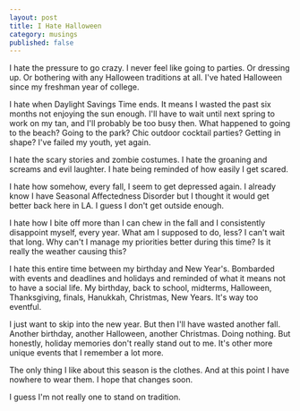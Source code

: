 ```yaml
---
layout: post
title: I Hate Halloween
category: musings
published: false
---
```


I hate the pressure to go crazy. I never feel like going to parties. Or dressing up. Or bothering with any Halloween traditions at all. I've hated Halloween since my freshman year of college.

I hate when Daylight Savings Time ends. It means I wasted the past six months not enjoying the sun enough. I'll have to wait until next spring to work on my tan, and I'll probably be too busy then. What happened to going to the beach? Going to the park? Chic outdoor cocktail parties? Getting in shape? I've failed my youth, yet again.

I hate the scary stories and zombie costumes. I hate the groaning and screams and evil laughter. I hate being reminded of how easily I get scared.

I hate how somehow, every fall, I seem to get depressed again. I already know I have Seasonal Affectedness Disorder but I thought it would get better back here in LA. I guess I don't get outside enough.

I hate how I bite off more than I can chew in the fall and I consistently disappoint myself, every year. What am I supposed to do, less? I can't wait that long. Why can't I manage my priorities better during this time? Is it really the weather causing this?

I hate this entire time between my birthday and New Year's. Bombarded with events and deadlines and holidays and reminded of what it means not to have a social life. My birthday, back to school, midterms, Halloween, Thanksgiving, finals, Hanukkah, Christmas, New Years. It's way too eventful.

I just want to skip into the new year. But then I'll have wasted another fall. Another birthday, another Halloween, another Christmas. Doing nothing. But honestly, holiday memories don't really stand out to me. It's other more unique events that I remember a lot more.

The only thing I like about this season is the clothes. And at this point I have nowhere to wear them. I hope that changes soon.

I guess I'm not really one to stand on tradition.